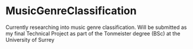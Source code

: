 # MusicGenreClassification

Currently researching into music genre classification. Will be submitted as my final Technical Project as part of the Tonmeister degree (BSc) at the University of Surrey
